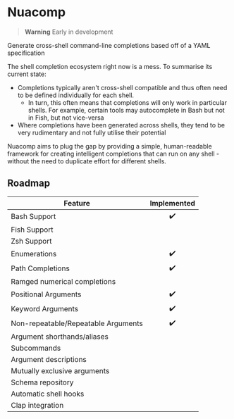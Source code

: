 # Nuacomp

> **Warning**
> Early in development

Generate cross-shell command-line completions based off of a YAML specification

The shell completion ecosystem right now is a mess. To summarise its current state:
- Completions typically aren't cross-shell compatible and thus often need to be defined individually for each shell.
  - In turn, this often means that completions will only work in particular shells. For example, certain tools may autocomplete in Bash but not in Fish, but not vice-versa
- Where completions have been generated across shells, they tend to be very rudimentary and not fully utilise their potential

Nuacomp aims to plug the gap by providing a simple, human-readable framework for creating intelligent completions that can run on any shell - without the need to duplicate effort for different shells.

## Roadmap

| Feature                             | Implemented |
| ----------------------------------- | :---------: |
| Bash Support                        |      ✔️     |
| Fish Support                        |             |
| Zsh Support                         |             |
| Enumerations                        |      ✔️     |
| Path Completions                    |      ✔️     |
| Ramged numerical completions        |             |
| Positional Arguments                |      ✔️     |
| Keyword Arguments                   |      ✔️     |
| Non-repeatable/Repeatable Arguments |      ✔️     |
| Argument shorthands/aliases         |             |
| Subcommands                         |             |
| Argument descriptions               |             |
| Mutually exclusive arguments        |             |
| Schema repository                   |             |
| Automatic shell hooks               |             |
| Clap integration                    |             |
